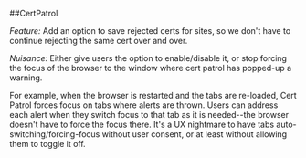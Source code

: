 ##CertPatrol

*Feature:* Add an option to save rejected certs for sites, so we don't have to continue rejecting the same cert over and over.

*Nuisance:* Either give users the option to enable/disable it, or stop forcing the focus of the browser to the window where cert patrol has popped-up a warning.

For example, when the browser is restarted and the tabs are re-loaded, Cert Patrol forces focus on tabs where alerts are thrown. Users can address each alert when they switch focus to that tab as it is needed--the browser doesn't have to force the focus there. It's a UX nightmare to have tabs auto-switching/forcing-focus without user consent, or at least without allowing them to toggle it off.
